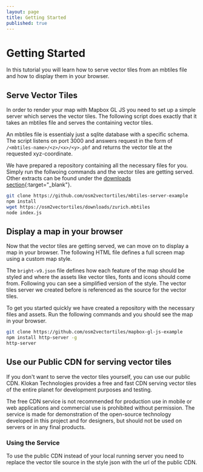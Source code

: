 ```yaml
---
layout: page
title: Getting Started
published: true
---
```


# Getting Started

In this tutorial you will learn how to serve vector tiles from an mbtiles file and how to display them in your browser. 

## Serve Vector Tiles

In order to render your map with Mapbox GL JS you need to set up a simple server which serves the vector tiles. The following script does exactly that it takes an mbtiles file and serves the containing vector tiles.

<script src="https://gist.github.com/manuelroth/8c03fe64bb2926e7f96e688c6bb1353c.js"></script>

An mbtiles file is essentialy just a sqlite database with a specific schema. The script listens on port 3000 and answers request in the form of `/<mbtiles-name>/<z>/<x>/<y>.pbf` and returns the vector tile at the requested xyz-coordinate.

We have prepared a repository containing all the necessary files for you. Simply run the follwoing commands and the vector tiles are getting served. Other extracts can be found under the [downloads section](http://osm2vectortiles.org/downloads){:target="_blank"}.

```bash
git clone https://github.com/osm2vectortiles/mbtiles-server-example
npm install
wget https://osm2vectortiles/downloads/zurich.mbtiles
node index.js
```

## Display a map in your browser

Now that the vector tiles are getting served, we can move on to display a map in your browser. The following HTML file defines a full screen map using a custom map style.

<script src="https://gist.github.com/manuelroth/06380f112ff31a9b8f65b4971f1ee910.js"></script>

The `bright-v9.json` file defines how each feature of the map should be styled and where the assets like vector tiles, fonts and icons should come from. Following you can see a simplified version of the style. The vector tiles server we created before is referenced as the source for the vector tiles.

<script src="https://gist.github.com/manuelroth/d67f1ae67dddbb659ff17a7bb854096d.js"></script>

To get you started quickly we have created a repository with the necessary files and assets. Run the following commands and you should see the map in your browser.

```bash
git clone https://github.com/osm2vectortiles/mapbox-gl-js-example
npm install http-server -g
http-server
```

## Use our Public CDN for serving vector tiles

If you don't want to serve the vector tiles yourself, you can use our public CDN. Klokan Technologies provides a free and fast CDN serving vector tiles of the entire planet for development purposes and testing.

The free CDN service is not recommended for production use in mobile or web applications and commercial use is prohibited without permission. The service is made for demonstration of the open-source technology developed in this project and for designers, but should not be used on servers or in any final products.

### Using the Service

To use the public CDN instead of your local running server you need to replace the vector tile source in the style json with the url of the public CDN.

<script src="https://gist.github.com/manuelroth/427dbf552f69ebb997929148587deda4.js"></script>